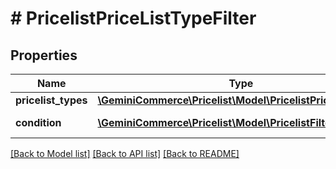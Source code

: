# # PricelistPriceListTypeFilter


## Properties 


Name | Type | Description | Notes
------------ | ------------- | ------------- | -------------
**pricelist_types**| [**\GeminiCommerce\Pricelist\Model\PricelistPriceListType[]**](PricelistPriceListType.md) |   | [optional]
**condition**| [**\GeminiCommerce\Pricelist\Model\PricelistFilterCondition**](PricelistFilterCondition.md) |  for more information please, see Model/PricelistFilterCondition.php  | [optional]


[[Back to Model list]](../../README.md#models) [[Back to API list]](../../README.md#endpoints) [[Back to README]](../../README.md)

